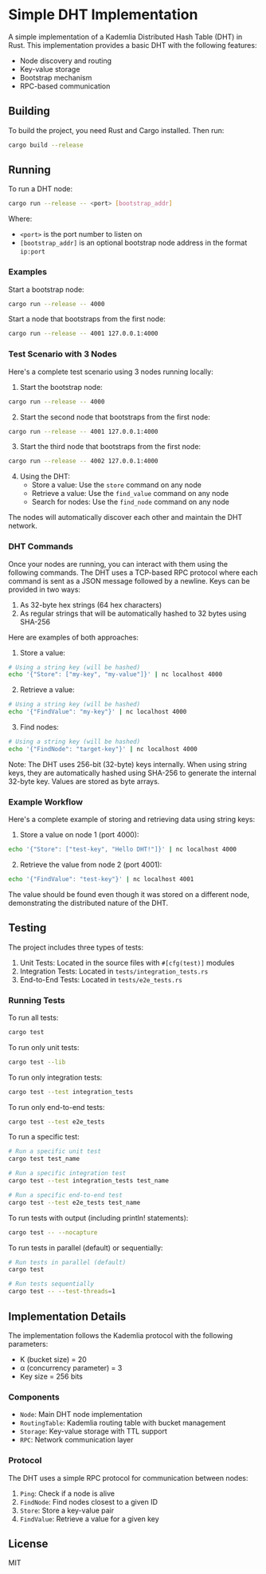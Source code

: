 # Simple DHT Implementation

A simple implementation of a Kademlia Distributed Hash Table (DHT) in Rust. This implementation provides a basic DHT with the following features:

- Node discovery and routing
- Key-value storage
- Bootstrap mechanism
- RPC-based communication

## Building

To build the project, you need Rust and Cargo installed. Then run:

```bash
cargo build --release
```

## Running

To run a DHT node:

```bash
cargo run --release -- <port> [bootstrap_addr]
```

Where:
- `<port>` is the port number to listen on
- `[bootstrap_addr]` is an optional bootstrap node address in the format `ip:port`

### Examples

Start a bootstrap node:
```bash
cargo run --release -- 4000
```

Start a node that bootstraps from the first node:
```bash
cargo run --release -- 4001 127.0.0.1:4000
```

### Test Scenario with 3 Nodes

Here's a complete test scenario using 3 nodes running locally:

1. Start the bootstrap node:
```bash
cargo run --release -- 4000
```

2. Start the second node that bootstraps from the first node:
```bash
cargo run --release -- 4001 127.0.0.1:4000
```

3. Start the third node that bootstraps from the first node:
```bash
cargo run --release -- 4002 127.0.0.1:4000
```

4. Using the DHT:
   - Store a value: Use the `store` command on any node
   - Retrieve a value: Use the `find_value` command on any node
   - Search for nodes: Use the `find_node` command on any node

The nodes will automatically discover each other and maintain the DHT network.

### DHT Commands

Once your nodes are running, you can interact with them using the following commands. The DHT uses a TCP-based RPC protocol where each command is sent as a JSON message followed by a newline. Keys can be provided in two ways:

1. As 32-byte hex strings (64 hex characters)
2. As regular strings that will be automatically hashed to 32 bytes using SHA-256

Here are examples of both approaches:

1. Store a value:
```bash
# Using a string key (will be hashed)
echo '{"Store": ["my-key", "my-value"]}' | nc localhost 4000
```

2. Retrieve a value:
```bash
# Using a string key (will be hashed)
echo '{"FindValue": "my-key"}' | nc localhost 4000
```

3. Find nodes:
```bash
# Using a string key (will be hashed)
echo '{"FindNode": "target-key"}' | nc localhost 4000
```

Note: The DHT uses 256-bit (32-byte) keys internally. When using string keys, they are automatically hashed using SHA-256 to generate the internal 32-byte key. Values are stored as byte arrays.

### Example Workflow

Here's a complete example of storing and retrieving data using string keys:

1. Store a value on node 1 (port 4000):
```bash
echo '{"Store": ["test-key", "Hello DHT!"]}' | nc localhost 4000
```

2. Retrieve the value from node 2 (port 4001):
```bash
echo '{"FindValue": "test-key"}' | nc localhost 4001
```

The value should be found even though it was stored on a different node, demonstrating the distributed nature of the DHT.

## Testing

The project includes three types of tests:

1. Unit Tests: Located in the source files with `#[cfg(test)]` modules
2. Integration Tests: Located in `tests/integration_tests.rs`
3. End-to-End Tests: Located in `tests/e2e_tests.rs`

### Running Tests

To run all tests:
```bash
cargo test
```

To run only unit tests:
```bash
cargo test --lib
```

To run only integration tests:
```bash
cargo test --test integration_tests
```

To run only end-to-end tests:
```bash
cargo test --test e2e_tests
```

To run a specific test:
```bash
# Run a specific unit test
cargo test test_name

# Run a specific integration test
cargo test --test integration_tests test_name

# Run a specific end-to-end test
cargo test --test e2e_tests test_name
```

To run tests with output (including println! statements):
```bash
cargo test -- --nocapture
```

To run tests in parallel (default) or sequentially:
```bash
# Run tests in parallel (default)
cargo test

# Run tests sequentially
cargo test -- --test-threads=1
```

## Implementation Details

The implementation follows the Kademlia protocol with the following parameters:
- K (bucket size) = 20
- α (concurrency parameter) = 3
- Key size = 256 bits

### Components

- `Node`: Main DHT node implementation
- `RoutingTable`: Kademlia routing table with bucket management
- `Storage`: Key-value storage with TTL support
- `RPC`: Network communication layer

### Protocol

The DHT uses a simple RPC protocol for communication between nodes:

1. `Ping`: Check if a node is alive
2. `FindNode`: Find nodes closest to a given ID
3. `Store`: Store a key-value pair
4. `FindValue`: Retrieve a value for a given key

## License

MIT